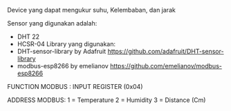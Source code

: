 Device yang dapat mengukur suhu, Kelembaban, dan jarak

Sensor yang digunakan adalah:
   * DHT 22
   * HCSR-04
Library yang digunakan:
   * DHT-sensor-library by Adafruit https://github.com/adafruit/DHT-sensor-library
   * modbus-esp8266 by emelianov https://github.com/emelianov/modbus-esp8266

FUNCTION MODBUS : INPUT REGISTER (0x04)
  
ADDRESS MODBUS:
   1 = Temperature
   2 = Humidity
   3 = Distance (Cm)
